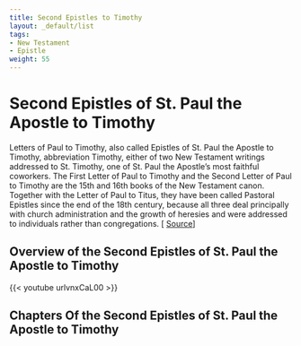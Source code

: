 ```yaml
---
title: Second Epistles to Timothy
layout: _default/list
tags:
- New Testament
- Epistle
weight: 55
---
```

# Second Epistles of St. Paul the Apostle to Timothy

Letters of Paul to Timothy, also called Epistles of St. Paul the Apostle to Timothy, abbreviation Timothy, either of two New Testament writings addressed to St. Timothy, one of St. Paul the Apostle’s most faithful coworkers. The First Letter of Paul to Timothy and the Second Letter of Paul to Timothy are the 15th and 16th books of the New Testament canon. Together with the Letter of Paul to Titus, they have been called Pastoral Epistles since the end of the 18th century, because all three deal principally with church administration and the growth of heresies and were addressed to individuals rather than congregations. [ [Source](https://www.britannica.com/topic/Letters-of-Paul-to-Timothy)]

## Overview of the Second Epistles of St. Paul the Apostle to Timothy
{{< youtube urlvnxCaL00 >}}

## Chapters Of the Second Epistles of St. Paul the Apostle to Timothy
